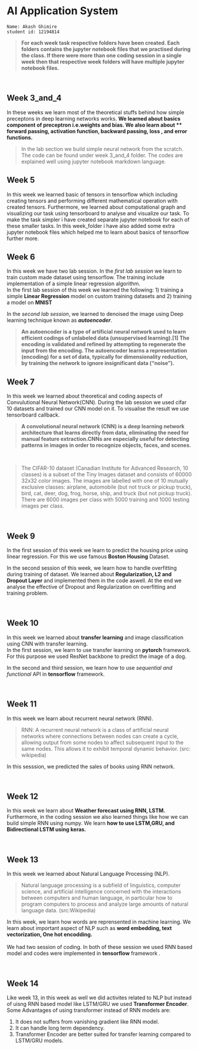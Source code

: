 
# AI Application System 


````
Name: Akash Ghimire
student id: 12194814

````

>**For each week task respective folders have been created. Each folders contains the jupyter notebook files that we practised during the class. If there were more than one coding session in a single week then that respective week folders will have multiple jupyter notebook files.** 


<br>

## Week 3_and_4
In these weeks we learn most of the theoretical stuffs behind how simple preceptons in deep learning networks works. **We learned about basics component of preceptron i.e.weights and bias. We also learn about ** forward passing, activation function, backward passing, loss , and error functions.** 
<br>
> In the lab section we build simple neural network from the scratch. The code can be found under week 3_and_4 folder. The codes are explained well using jupyter notebook markdown language. 



  

## Week 5
In this week we learned basic of tensors in tensorflow which including creating tensors and performing different mathematical operation with created tensors. Furthermore, we learned about computational graph and visualizing our task using tensorboard to analyse and visualize our task. 
To make the task simpler i have created separate jupyter notebook for each of these smaller tasks. In this week_folder i have also added some extra jupyter notebook files which helped me to learn about basics of tensorflow further more.
<br>



## Week 6
In this week we have two lab session. In the *first lab session* we learn to train custom made dataset using tensorflow. The training include implementation of a simple linear regression algorithm.  
In the first lab session of this week we learned the following: 1)  training a simple **Linear Regression** model on custom training datasets and 2) training a model on **MNIST**

In the *second lab session*, we learned to denoised the image using Deep learning technique known as ***autoencoder***.
<br>
> **An autoencoder is a type of artificial neural network used to learn efficient codings of unlabeled data (unsupervised learning).[1] The encoding is validated and refined by attempting to regenerate the input from the encoding. The autoencoder learns a representation (encoding) for a set of data, typically for dimensionality reduction, by training the network to ignore insignificant data (“noise”).**



## Week 7
In this week we learned about theoretical and coding aspects of Convulutional Neural Network(CNN). During the lab session we used cifar 10 datasets and trained our CNN model on it. To visualise the result we use tensorboard callback.
<br>
>**A convolutional neural network (CNN) is a deep learning network architecture that learns directly from data, eliminating the need for manual feature extraction.CNNs are especially useful for detecting patterns in images in order to recognize objects, faces, and scenes.**

<br>


> The CIFAR-10 dataset (Canadian Institute for Advanced Research, 10 classes) is a subset of the Tiny Images dataset and consists of 60000 32x32 color images. The images are labelled with one of 10 mutually exclusive classes: airplane, automobile (but not truck or pickup truck), bird, cat, deer, dog, frog, horse, ship, and truck (but not pickup truck). There are 6000 images per class with 5000 training and 1000 testing images per class.


<br>


## Week 9

In the first session of this week we learn to predict the housing price using linear regression. For this we use famous **Boston Housing** Dataset.

In the second session of this week, we learn how to handle overfitting during training of dataset. We learned about **Regularization, L2 and Dropout Layer** and implemented them in the code aswell. At the end we analyse the effective of Dropout and Regularization on overfitting and training problem.
 
<br>

## Week 10
In this week we learned about **transfer learning** and image classification using CNN with transfer learning. 
<br>
In the first session, we learn to use transfer learning on **pytorch** framework. For this purpose we used ResNet backbone to predict the image of a dog. 

In the second and third session, we learn how to use *sequential and functional* API in **tensorflow** framework.

<br>

## Week 11
In this week we learn about recurrent neural network (RNN).
> RNN: A recurrent neural network is a class of artificial neural networks where connections between nodes can create a cycle, allowing output from some nodes to affect subsequent input to the same nodes. This allows it to exhibit temporal dynamic behavior. (src: wikipedia)

In this sesssion, we predicted the sales of books using RNN network. 

<br>

## Week 12

In this week we learn about **Weather forecast using RNN, LSTM.**
<br>
Furthermore, in the coding session we also learned things like how we can build simple RNN using numpy. We learn **how to use LSTM,GRU, and Bidirectional LSTM using keras.**

<br>


## Week 13

In this week we learned about Natural Language Processing (NLP).
> Natural language processing is a subfield of linguistics, computer science, and artificial intelligence concerned with the interactions between computers and human language, in particular how to program computers to process and analyze large amounts of natural language data. (src:Wikipedia)

In this week, we learn how words are reprensented in machine learning. We learn about important aspect of NLP such as  **word embedding, text vectorization, One hot encodding.**  
<br>
We had two session of coding. In both of these session we used RNN based model and codes were implemented in **tensorflow** framework .

<br>

## Week 14 
Like week 13, in this week as well we did activites related to NLP but instead of uisng RNN based model like LSTM/GRU we used **Transformer Encoder**. 
<br>
Some Advantages of using transformer instead of RNN models are:
1. It does not suffers from vanishing gradient like RNN model.
2. It can handle long term dependency. 
3. Transformer Encoder are better suited for transfer learning compared to LSTM/GRU models.
